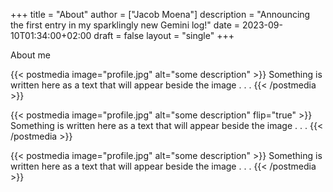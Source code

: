 +++
title = "About"
author = ["Jacob Moena"]
description = "Announcing the first entry in my sparklingly new Gemini log!"
date = 2023-09-10T01:34:00+02:00
draft = false
layout = "single"
+++

About me

{{< postmedia image="profile.jpg" alt="some description" >}}
Something is written here as a text that will appear beside the image . . .
{{< /postmedia >}}

{{< postmedia image="profile.jpg" alt="some description" flip="true" >}}
Something is written here as a text that will appear beside the image . . .
{{< /postmedia >}}

{{< postmedia image="profile.jpg" alt="some description" >}}
Something is written here as a text that will appear beside the image . . .
{{< /postmedia >}}
